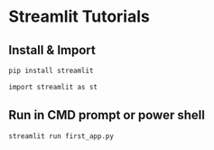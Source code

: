 # Streamlit Tutorials

## Install & Import

```bash
pip install streamlit
```
```bash
import streamlit as st
```

## Run in CMD prompt or power shell 
```bash
streamlit run first_app.py
```
